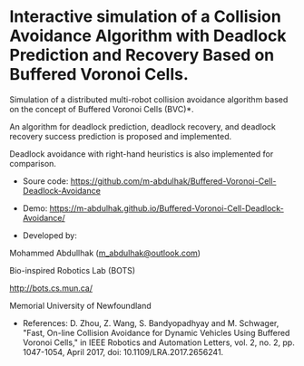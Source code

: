 # Interactive simulation of a Collision Avoidance Algorithm with Deadlock Prediction and Recovery Based on Buffered Voronoi Cells. 

Simulation of a distributed multi-robot collision avoidance algorithm based on the concept of Buffered Voronoi Cells (BVC)*.

An algorithm for deadlock prediction, deadlock recovery, and deadlock recovery success prediction is proposed and implemented. 

Deadlock avoidance with right-hand heuristics is also implemented for comparison.

- Soure code: https://github.com/m-abdulhak/Buffered-Voronoi-Cell-Deadlock-Avoidance
- Demo: https://m-abdulhak.github.io/Buffered-Voronoi-Cell-Deadlock-Avoidance/

- Developed by:

Mohammed Abdullhak (m_abdulhak@outlook.com)

Bio-inspired Robotics Lab (BOTS)

http://bots.cs.mun.ca/

Memorial University of Newfoundland

* References:
D. Zhou, Z. Wang, S. Bandyopadhyay and M. Schwager, "Fast, On-line Collision Avoidance for Dynamic Vehicles Using Buffered Voronoi Cells," in IEEE Robotics and Automation Letters, vol. 2, no. 2, pp. 1047-1054, April 2017, doi: 10.1109/LRA.2017.2656241.
